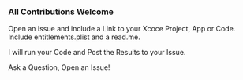 ### All Contributions Welcome

Open an Issue and include a Link to your Xcoce Project, App or Code. Include entitlements.plist and a read.me.

I will run your Code and Post the Results to your Issue.

Ask a Question, Open an Issue!
